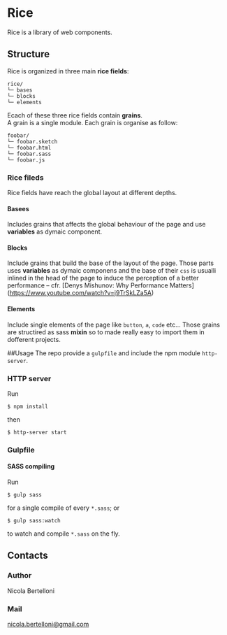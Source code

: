 # Rice
Rice is a library of web components.

## Structure
Rice is organized in three main __rice fields__: 

```
rice/
└─ bases
└─ blocks
└─ elements
```

Ecach of these three rice fields contain __grains__.  
A grain is a single module. Each grain is organise as follow: 

```
foobar/
└─ foobar.sketch
└─ foobar.html
└─ foobar.sass
└─ foobar.js
```

### Rice fileds 
Rice fields have reach the global layout at different depths.
#### Basees
Includes grains that affects the global behaviour of the page and use __variables__ as dymaic component. 
#### Blocks 
Include grains that build the base of the layout of the page. Those parts uses __variables__ as dymaic componens and the base of their `css` is usualli inlined in the head of the page to induce the perception of a better performance – cfr. [Denys Mishunov: Why Performance Matters] (https://www.youtube.com/watch?v=j9TrSkLZa5A)
#### Elements
Include single elements of the page like `button`, `a`, `code` etc... Those grains are structired as sass __mixin__ so to made really easy to import them in dofferent projects.

##Usage 
The repo provide a `gulpfile` and include the npm module  `http-server`.
### HTTP server 
Run   
```
$ npm install
```
then 
```
$ http-server start
```

### Gulpfile
#### SASS compiling 
Run   
```
$ gulp sass
```
for a single compile of every `*.sass`; or   
```
$ gulp sass:watch
```
to watch and compile `*.sass` on the fly.

## Contacts
### Author
Nicola Bertelloni
### Mail
[nicola.bertelloni@gmail.com](mailto:nicola.bertelloni@gmail.com)
